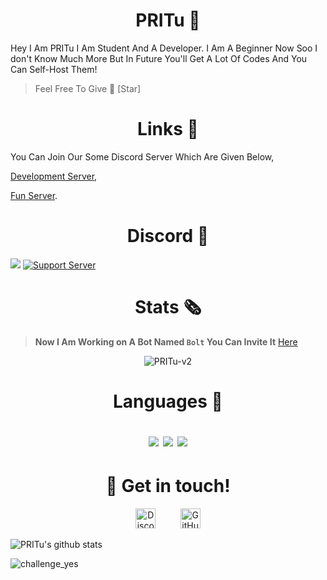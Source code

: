 </p>
<h1 align="center">PRITu 👋</h1>
Hey I Am PRITu I Am Student And A Developer. I Am A Beginner Now Soo I don't Know Much More But In Future You'll Get A Lot Of Codes And You Can Self-Host Them!  


> Feel Free To Give 🌟 [Star]

<h1 align="center">Links 🔗</h1>

You Can Join Our Some Discord Server Which Are Given Below,


[Development Server](https://discord.gg/cmHm2bpfMR),

[Fun Server](https://discord.gg/NDTF62A).


</p>
<h1 align="center">Discord 🏮</h1>

[![](https://cdn.discordapp.com/attachments/773453973197815839/785367861283258378/IMG_20201207_102104.png)](https://discord.gg/NDTF62A)
[![Support Server](https://img.shields.io/discord/757891730165989396.svg?label=Discord&logo=Discord&colorB=7289da&style=for-the-badge)](https://discord.gg/NDTF62A)

</p>
<h1 align="center">Stats 🗞️</h1>

> **Now I Am Working on A Bot Named `Bolt` You Can Invite It** [Here](https://discord.com/oauth2/authorize?client_id=761574724832591885&permissions=37080128&scope=bot)


<p align="center"> <img src="https://komarev.com/ghpvc/?username=PRITu-v2" alt="PRITu-v2" /> </p>


<h1 align="center">Languages 📜


<p align="center"><img src="https://img.shields.io/badge/node.js%20-%2343853D.svg?&style=for-the-badge&logo=node.js&logoColor=white"/>   <img src="https://img.shields.io/badge/javascript%20-%23323330.svg?&style=for-the-badge&logo=javascript&logoColor=%23F7DF1E"/>      <img src ="https://img.shields.io/badge/QuickDB-%234ea94b.svg?&style=for-the-badge&logo=quickdb&logoColor=white"/></p>

</p>
<h1 align="center">🤝 Get in touch!</h1>
<p align="center">
<a href="https://discord.gg/NDTF62A" target="_blank"><img alt="Discord" title="Discord" height="32" width="32" src="https://raw.githubusercontent.com/peterthehan/peterthehan/master/assets/discord.svg"></a>&nbsp;&nbsp;&nbsp;&nbsp;&nbsp;&nbsp;&nbsp;&nbsp;&nbsp;
<a href="https://github.com/PRITu-v2"><img alt="GitHub" title="GitHub" height="32" width="32" src="https://raw.githubusercontent.com/peterthehan/peterthehan/master/assets/github.svg"></a>
</p>



![PRITu's github stats](https://github-readme-stats.vercel.app/api?username=PRITu-v2&show_icons=true&theme=nightowl)


![challenge_yes](https://i.alexflipnote.dev/4h93guy.png)

